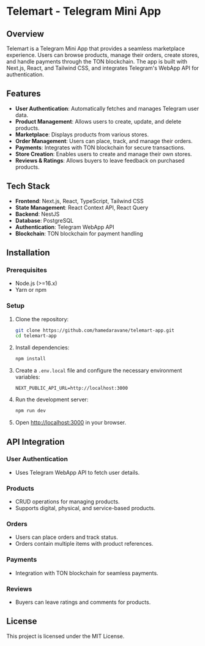 # Telemart - Telegram Mini App

## Overview

Telemart is a Telegram Mini App that provides a seamless marketplace experience. Users can browse products, manage their orders, create stores, and handle payments through the TON blockchain. The app is built with Next.js, React, and Tailwind CSS, and integrates Telegram's WebApp API for authentication.

## Features

- **User Authentication**: Automatically fetches and manages Telegram user data.
- **Product Management**: Allows users to create, update, and delete products.
- **Marketplace**: Displays products from various stores.
- **Order Management**: Users can place, track, and manage their orders.
- **Payments**: Integrates with TON blockchain for secure transactions.
- **Store Creation**: Enables users to create and manage their own stores.
- **Reviews & Ratings**: Allows buyers to leave feedback on purchased products.

## Tech Stack

- **Frontend**: Next.js, React, TypeScript, Tailwind CSS
- **State Management**: React Context API, React Query
- **Backend**: NestJS
- **Database**: PostgreSQL
- **Authentication**: Telegram WebApp API
- **Blockchain**: TON blockchain for payment handling

## Installation

### Prerequisites

- Node.js (>=16.x)
- Yarn or npm

### Setup

1. Clone the repository:
   ```sh
   git clone https://github.com/hamedaravane/telemart-app.git
   cd telemart-app
   ```

2. Install dependencies:
   ```sh
   npm install
   ```

3. Create a `.env.local` file and configure the necessary environment variables:
   ```env
   NEXT_PUBLIC_API_URL=http://localhost:3000
   ```

4. Run the development server:
   ```sh
   npm run dev
   ```

5. Open [http://localhost:3000](http://localhost:3000) in your browser.

## API Integration

### User Authentication
- Uses Telegram WebApp API to fetch user details.

### Products
- CRUD operations for managing products.
- Supports digital, physical, and service-based products.

### Orders
- Users can place orders and track status.
- Orders contain multiple items with product references.

### Payments
- Integration with TON blockchain for seamless payments.

### Reviews
- Buyers can leave ratings and comments for products.

## License

This project is licensed under the MIT License.

